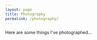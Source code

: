 ```yaml
---
layout: page
title: Photography
permalink: /photography/
---
```

Here are some things I've photographed...